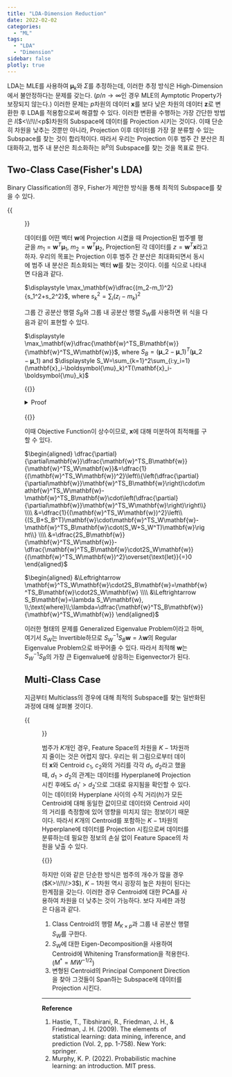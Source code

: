 ```yaml
---
title: "LDA-Dimension Reduction"
date: 2022-02-02
categories:
  - "ML"
tags:
  - "LDA"
  - "Dimension"
sidebar: false
plotly: true
---
```


LDA는 MLE를 사용하여 $\boldsymbol{\mu}_k$와 $\Sigma$를 추정하는데, 이러한 추정 방식은 High-Dimension에서 불안정하다는 문제를 갖는다. ($p/n\rightarrow\infty$인 경우 MLE의 Aymptotic Property가 보장되지 않는다.) 이러한 문제는 $p$차원의 데이터 $\mathbf{x}$를 보다 낮은 차원의 데이터 $\mathbf{z}$로 변환한 후 LDA를 적용함으로써 해결할 수 있다. 이러한 변환을 수행하는 가장 간단한 방법은 $l$($<\\!\\!<p$)차원의 Subspace에 데이터를 Projection 시키는 것이다. 이때 단순히 차원을 낮추는 것뿐만 아니라, Projection 이후 데이터를 가장 잘 분류할 수 있는 Subspace를 찾는 것이 합리적이다. 따라서 우리는 Projection 이후 범주 간 분산은 최대화하고, 범주 내 분산은 최소화하는 $\mathbb{R}^p$의 Subspace를 찾는 것을 목표로 한다.

## Two-Class Case(Fisher's LDA)

Binary Classification의 경우, Fisher가 제안한 방식을 통해 최적의 Subspace를 찾을 수 있다.

{{<figure src="/ml/lda-dr1.jpeg" width="700">}}

데이터를 어떤 벡터 $\mathbf{w}$에 Projection 시켰을 때 Projection된 범주별 평균을 $m_1=\mathbf{w}^T\boldsymbol{\mu}_1$, $m_2=\mathbf{w}^T\boldsymbol{\mu}_2$, Projection된 각 데이터를 $z=\mathbf{w}^T\mathbf{x}$라고 하자. 우리의 목표는 Projection 이후 범주 간 분산은 최대화되면서 동시에 범주 내 분산은 최소화되는 벡터 $\mathbf{w}$를 찾는 것이다. 이를 식으로 나타내면 다음과 같다.

$\displaystyle \max_\mathbf{w}\dfrac{(m_2-m_1)^2}{s_1^2+s_2^2}$, where $s_k^2=\sum_i(z_i-m_k)^2$

그룹 간 공분산 행렬 $S_B$와 그룹 내 공분산 행렬 $S_W$를 사용하면 위 식을 다음과 같이 표현할 수 있다.

$\displaystyle \max_\mathbf{w}\dfrac{\mathbf{w}^TS_B\mathbf{w}}{\mathbf{w}^TS_W\mathbf{w}}$, where $S_B=(\boldsymbol{\mu}\_2-\boldsymbol{\mu}\_1)^T(\boldsymbol{\mu}\_2-\boldsymbol{\mu}\_1)$ and $\displaystyle S_W=\sum_{k=1}^2\sum_{i:y_i=1}(\mathbf{x}_i-\boldsymbol{\mu}_k)^T(\mathbf{x}_i-\boldsymbol{\mu}_k)$

{{<rawhtml>}}
<details>
<summary>Proof</summary>
$\begin{aligned}
\mathbf{w}^TS_B\mathbf{w}&=\mathbf{w}^T(\boldsymbol{\mu}_2-\boldsymbol{\mu}_1)(\boldsymbol{\mu}_2-\boldsymbol{\mu}_1)^T\mathbf{w} \\
&=(m_2-m_1)(m_2-m_1)
\end{aligned}$
<br><br>
$\begin{aligned}
\mathbf{w}^TS_W\mathbf{w}&=\sum_{i:y_i=1}\mathbf{w}^T(\mathbf{x}_i-\boldsymbol{\mu}_1)(\mathbf{x}_i-\boldsymbol{\mu}_1)^T\mathbf{w}+\sum_{i:y_i=2}\mathbf{w}^T(\mathbf{x}_i-\boldsymbol{\mu}_2)(\mathbf{x}_i-\boldsymbol{\mu}_2)^T\mathbf{w} \\
&=\sum_{i:y_i=1}(z_n-m_1)^2+\sum_{i:y_i=2}(z_n-m_2)^2
\end{aligned}$
</details>
<br>
{{</rawhtml>}}

이때 Objective Function이 상수이므로, $\mathbf{x}$에 대해 미분하여 최적해를 구할 수 있다.

$\begin{aligned}
\dfrac{\partial}{\partial\mathbf{w}}\dfrac{\mathbf{w}^TS_B\mathbf{w}}{\mathbf{w}^TS_W\mathbf{w}}&=\dfrac{1}{(\mathbf{w}^TS_W\mathbf{w})^2}\left\\{\left(\dfrac{\partial}{\partial\mathbf{w}}\mathbf{w}^TS_B\mathbf{w}\right)\cdot\mathbf{w}^TS_W\mathbf{w}-\mathbf{w}^TS_B\mathbf{w}\cdot\left(\dfrac{\partial}{\partial\mathbf{w}}\mathbf{w}^TS_W\mathbf{w}\right)\right\\} \\\\
&=\dfrac{1}{(\mathbf{w}^TS_W\mathbf{w})^2}\left\\{(S_B+S_B^T)\mathbf{w}\cdot\mathbf{w}^TS_W\mathbf{w}-\mathbf{w}^TS_B\mathbf{w}\cdot(S_W+S_W^T)\mathbf{w}\right\\} \\\\
&=\dfrac{2S_B\mathbf{w}}{\mathbf{w}^TS_W\mathbf{w}}-\dfrac{\mathbf{w}^TS_B\mathbf{w}\cdot2S_W\mathbf{w}}{(\mathbf{w}^TS_W\mathbf{w})^2}\overset{\text{let}}{=}0
\end{aligned}$

$\begin{aligned}
&\Leftrightarrow \mathbf{w}^TS_W\mathbf{w}\cdot2S_B\mathbf{w}=\mathbf{w}^TS_B\mathbf{w}\cdot2S_W\mathbf{w} \\\\
&\Leftrightarrow S_B\mathbf{w}=\lambda S_W\mathbf{w}, \\;\text{where}\\;\lambda=\dfrac{\mathbf{w}^TS_B\mathbf{w}}{\mathbf{w}^TS_W\mathbf{w}}
\end{aligned}$

이러한 형태의 문제를 Generalized Eigenvalue Problem이라고 하며, 여기서 $S_W$는 Invertible하므로 $S_W^{-1}S_B\mathbf{w}=\lambda\mathbf{w}$의 Regular Eigenvalue Problem으로 바꾸어줄 수 있다. 따라서 최적해 $\mathbf{w}$는 $S_W^{-1}S_B$의 가장 큰 Eigenvalue에 상응하는 Eigenvector가 된다.

## Multi-Class Case

지금부터 Multiclass의 경우에 대해 최적의 Subspace를 찾는 일반화된 과정에 대해 살펴볼 것이다.

{{<figure src="/ml/lda-dr2.jpeg" width="200">}}

범주가 $K$개인 경우, Feature Space의 차원을 $K-1$차원까지 줄이는 것은 어렵지 않다. 우리는 위 그림으로부터 데이터 $\mathbf{x}$와 Centroid $c_1$, $c_2$와의 거리를 각각 $d_1$, $d_2$라고 했을 때, $d_1>d_2$의 관계는 데이터를 Hyperplane에 Projection 시킨 후에도 $d_1'>d_2'$으로 그대로 유지됨을 확인할 수 있다. 이는 데이터와 Hyperplane 사이의 수직 거리($h$)가 모든 Centroid에 대해 동일한 값이므로 데이터와 Centroid 사이의 거리를 측정함에 있어 영향을 미치지 않는 정보이기 때문이다. 따라서 $K$개의 Centroid를 포함하는 $K-1$차원의 Hyperplane에 데이터를 Projection 시킴으로써 데이터를 분류하는데 필요한 정보의 손실 없이 Feature Space의 차원을 낮출 수 있다.

{{<plotly json="/ml/lda-dr3.json" height="600px">}}

하지만 이와 같은 단순한 방식은 범주의 개수가 많을 경우($K>\\!\\!>3$), $K-1$차원 역시 굉장히 높은 차원이 된다는 한계점을 갖는다. 이러한 경우 Centroid에 대한 PCA를 사용하여 차원을 더 낮추는 것이 가능하다. 보다 자세한 과정은 다음과 같다.
1. Class Centroid의 행렬 $M_{K\times p}$과 그룹 내 공분산 행렬 $S_W$를 구한다.
2. $S_W$에 대한 Eigen-Decomposition을 사용하여 Centroid에 Whitening Transformation을 적용한다. ($M^*=MW^{-1/2}$)
3. 변형된 Centroid의 Principal Component Direction을 찾아 그것들이 Span하는 Subspace에 데이터를 Projection 시킨다.

---

**Reference**

1. Hastie, T., Tibshirani, R., Friedman, J. H., & Friedman, J. H. (2009). The elements of statistical learning: data mining, inference, and prediction (Vol. 2, pp. 1-758). New York: springer.
2. Murphy, K. P. (2022). Probabilistic machine learning: an introduction. MIT press.
